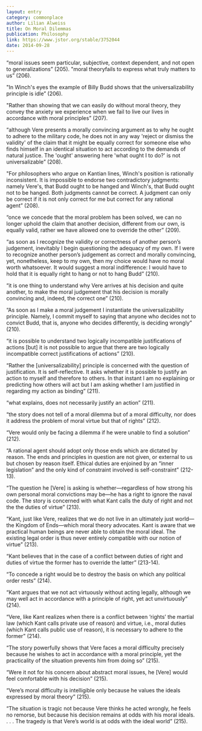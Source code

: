```yaml
---
layout: entry
category: commonplace
author: Lilian Alweiss
title: On Moral Dilemmas
publication: Philosophy
link: https://www.jstor.org/stable/3752044
date: 2014-09-28
---
```


“moral issues seem particular, subjective, context dependent, and not open to generalizations” (205). 
"moral theoryfails to express what truly matters to us” (206).

"In Winch's eyes the example of Billy Budd shows that the universalizability principle is idle” (206).

"Rather than showing that we can easily do without moral theory, they convey the anxiety we experience when we fail to live our lives in accordance with moral principles” (207).

“although Vere presents a morally convincing argument as to why he ought to adhere to the military code, he does not in any way 'reject or dismiss the validity' of the claim that it might be equally correct for someone else who finds himself in an identical situation to act according to the demands of natural justice. The 'ought' answering here 'what ought I to do?' is not universalizable” (208).

"For philosophers who argue on Kantian lines, Winch's position is rationally inconsistent. It is impossible to endorse two contradictory judgments: namely Vere's, that Budd ought to be hanged and Winch's, that Budd ought not to be hanged. Both judgments cannot be correct. A judgment can only be correct if it is not only correct for me but correct for any rational agent” (208).

“once we concede that the moral problem has been solved, we can no longer uphold the claim that another decision, different from our own, is equally valid, rather we have allowed one to override the other” (209).

“as soon as I recognize the validity or correctness of another person’s judgement, inevitably I begin questioning the adequacy of my own. If I were to recognize another person’s judgement as correct and morally convincing, yet, nonetheless, keep to my own, then my choice would have no moral worth whatsoever. It would suggest a moral indifference: I would have to hold that it is equally right to hang or not to hang Budd” (210).

“it is one thing to understand why Vere arrives at his decision and quite another, to make the moral judgement that his decision is morally convincing and, indeed, the correct one” (210).

“As soon as I make a moral judgement I instantiate the universalizability principle. Namely, I commit myself to saying that anyone who decides not to convict Budd, that is, anyone who decides differently, is deciding wrongly” (210).

“it is possible to understand two logically incompatible justifications of actions [but] it is not possible to argue that there are two logically incompatible correct justifications of actions” (210).

“Rather the [universalizability] principle is concerned with the question of justification. It is self-reflective. It asks whether it is possible to justify an action to myself and therefore to others. In that instant I am no explaining or predicting how others will act but I am asking whether I am justified in regarding my action as binding” (211).

“what explains, does not necessarily justify an action” (211).

“the story does not tell of a moral dilemma but of a moral difficulty, nor does it address the problem of moral virtue but that of rights” (212).

“Vere would only be facing a dilemma if he were unable to find a solution” (212).

“A rational agent should adopt only those ends which are dictated by reason. The ends and principles in question are not given, or external to us but chosen by reason itself. Ethical duties are enjoined by an “inner legislation” and the only kind of constraint involved is self-constraint” (212-13).

“The question he [Vere] is asking is whether—regardless of how strong his own personal moral convictions may be—he has a right to ignore the naval code. The story is concerned with what Kant calls the duty of right and not the the duties of virtue” (213).

“Kant, just like Vere, realizes that we do not live in an ultimately just world—the Kingdom of Ends—which moral theory advocates. Kant is aware that we practical human beings are never able to obtain the moral ideal. The existing legal order is thus never entirely compatible with our notion of virtue” (213).

“Kant believes that in the case of a conflict between duties of right and duties of virtue the former has to override the latter” (213-14).

“To concede a right would be to destroy the basis on which any political order rests” (214).

“Kant argues that we not act virtuously without acting legally, although we may well act in accordance with a principle of right, yet act unvirtuously” (214).

“Vere, like Kant realizes when there is a conflict between ‘rights’ the martial law (which Kant calls private use of reason) and virtue, i.e., moral duties (which Kant calls public use of reason), it is necessary to adhere to the former” (214).

“The story powerfully shows that Vere faces a moral difficulty precisely because he wishes to act in accordance with a moral principle, yet the practicality of the situation prevents him from doing so” (215).

“Were it not for his concern about abstract moral issues, he [Vere] would feel comfortable with his decision” (215).

“Vere’s moral difficulty is intelligible only because he values the ideals expressed by moral theory” (215).

“The situation is tragic not because Vere thinks he acted wrongly, he feels no remorse, but because his decision remains at odds with his moral ideals. . . . The tragedy is that Vere’s world is at odds with the ideal world” (215).

